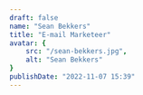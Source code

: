 ```yaml
---
draft: false
name: "Sean Bekkers"
title: "E-mail Marketeer"
avatar: {
    src: "/sean-bekkers.jpg",
    alt: "Sean Bekkers"
}
publishDate: "2022-11-07 15:39"
---
```


